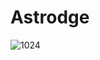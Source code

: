# Astrodge

![1024](https://github.com/user-attachments/assets/ede1a3f6-a371-49c2-8a44-50ebbf03b65b)


